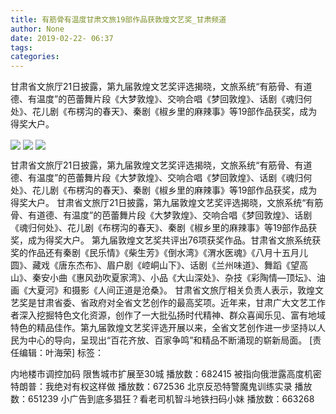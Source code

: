 ```yaml
---
title: 有筋骨有温度甘肃文旅19部作品获敦煌文艺奖_甘肃频道
author: None
date: 2019-02-22- 06:37
tags: 
categories: 
---
```

甘肃省文旅厅21日披露，第九届敦煌文艺奖评选揭晓，文旅系统“有筋骨、有道德、有温度”的芭蕾舞片段《大梦敦煌》、交响合唱《梦回敦煌》、话剧《魂归何处》、花儿剧《布楞沟的春天》、秦剧《椒乡里的麻辣事》等19部作品获奖，成为得奖大户。
<!-- more -->
                
<img align="center" border="0" src="http://p2.ifengimg.com/a/2019_08/9b310635471ee7d_size217_w880_h539.jpg" />
                
<img align="center" border="0" src="http://p2.ifengimg.com/a/2019_08/27462b32e5dce57_size80_w880_h539.jpg" />
                
<img align="center" border="0" src="http://p2.ifengimg.com/a/2016/0810/204c433878d5cf9size1_w16_h16.png" />
            
甘肃省文旅厅21日披露，第九届敦煌文艺奖评选揭晓，文旅系统“有筋骨、有道德、有温度”的芭蕾舞片段《大梦敦煌》、交响合唱《梦回敦煌》、话剧《魂归何处》、花儿剧《布楞沟的春天》、秦剧《椒乡里的麻辣事》等19部作品获奖，成为得奖大户。
甘肃省文旅厅21日披露，第九届敦煌文艺奖评选揭晓，文旅系统“有筋骨、有道德、有温度”的芭蕾舞片段《大梦敦煌》、交响合唱《梦回敦煌》、话剧《魂归何处》、花儿剧《布楞沟的春天》、秦剧《椒乡里的麻辣事》等19部作品获奖，成为得奖大户。
第九届敦煌文艺奖共评出76项获奖作品。甘肃省文旅系统获奖的作品还有秦剧《民乐情》《柴生芳》《倒水湾》《渭水医魂》《八月十五月儿圆》、藏戏《唐东杰布》、眉户剧《崆峒山下》、话剧《兰州味道》、舞蹈《望高山》、秦安小曲《惠风劲吹夏家湾》、小品《大山深处》、杂技《彩陶情―顶坛》、油画《大夏河》和摄影《人间正道是沧桑》。
甘肃省文旅厅相关负责人表示，敦煌文艺奖是甘肃省委、省政府对全省文艺创作的最高奖项。近年来，甘肃广大文艺工作者深入挖掘特色文化资源，创作了一大批弘扬时代精神、群众喜闻乐见、富有地域特色的精品佳作。第九届敦煌文艺奖评选开展以来，全省文艺创作进一步坚持以人民为中心的导向，呈现出“百花齐放、百家争鸣”和精品不断涌现的崭新局面。
[责任编辑：叶海荣]
标签：
 
             
内地楼市调控加码 限售城市扩展至30城
播放数：682415
被指向俄泄露高度机密 特朗普：我绝对有权这样做
播放数：672536
北京反恐特警魔鬼训练实录
播放数：651239
小广告到底多猖狂？看老司机智斗地铁扫码小妹
播放数：663268
